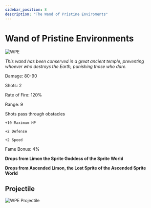 ```yaml
---
sidebar_position: 8
description: "The Wand of Pristine Enviroments"
---
```


# Wand of Pristine Environments

![WPE](http://i.imgur.com/wNdOuqp.png)

<i>This wand has been conserved in a great ancient temple, preventing whoever who destroys the Earth, punishing those who dare.</i>

Damage: 80-90

Shots: 2

Rate of Fire: 120% 

Range: 9 

Shots pass through obstacles

    +10 Maximum HP
    
    +2 Defense
    
    +2 Speed

Fame Bonus: 4%

**Drops from Limon the Sprite Goddess of the Sprite World**

**Drops from Ascended Limon, the Lost Sprite of the Ascended Sprite World**

## Projectile

![WPE Projectile](https://cdn.discordapp.com/attachments/953134990428868629/997626726945394738/wandofpristineenvironments.gif)
